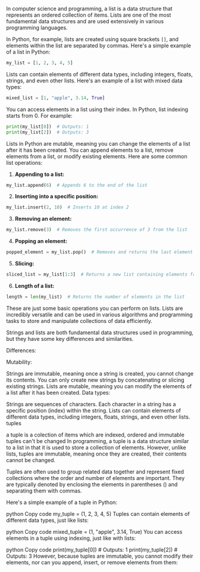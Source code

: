 In computer science and programming, a list is a data structure that represents an ordered collection of items. Lists are one of the most fundamental data structures and are used extensively in various programming languages. 

In Python, for example, lists are created using square brackets `[]`, and elements within the list are separated by commas. Here's a simple example of a list in Python:

```python
my_list = [1, 2, 3, 4, 5]
```

Lists can contain elements of different data types, including integers, floats, strings, and even other lists. Here's an example of a list with mixed data types:

```python
mixed_list = [1, "apple", 3.14, True]
```

You can access elements in a list using their index. In Python, list indexing starts from 0. For example:

```python
print(my_list[0])  # Outputs: 1
print(my_list[2])  # Outputs: 3
```

Lists in Python are mutable, meaning you can change the elements of a list after it has been created. You can append elements to a list, remove elements from a list, or modify existing elements. Here are some common list operations:

1. **Appending to a list:**
```python
my_list.append(6)  # Appends 6 to the end of the list
```

2. **Inserting into a specific position:**
```python
my_list.insert(2, 10)  # Inserts 10 at index 2
```

3. **Removing an element:**
```python
my_list.remove(3)  # Removes the first occurrence of 3 from the list
```

4. **Popping an element:**
```python
popped_element = my_list.pop()  # Removes and returns the last element of the list
```

5. **Slicing:**
```python
sliced_list = my_list[1:3]  # Returns a new list containing elements from index 1 to 2
```

6. **Length of a list:**
```python
length = len(my_list)  # Returns the number of elements in the list
```

These are just some basic operations you can perform on lists. Lists are incredibly versatile and can be used in various algorithms and programming tasks to store and manipulate collections of data efficiently.

Strings and lists are both fundamental data structures used in programming, but they have some key differences and similarities.

Differences:

Mutability:

Strings are immutable, meaning once a string is created, you cannot change its contents. You can only create new strings by concatenating or slicing existing strings.
Lists are mutable, meaning you can modify the elements of a list after it has been created.
Data types:

Strings are sequences of characters. Each character in a string has a specific position (index) within the string.
Lists can contain elements of different data types, including integers, floats, strings, and even other lists.
tuples


a tuple is a colection of items which are indexed, ordered and immutable
tuples can't be changed
In programming, a tuple is a data structure similar to a list in that it is used to store a collection of elements. However, unlike lists, tuples are immutable, meaning once they are created, their contents cannot be changed.

Tuples are often used to group related data together and represent fixed collections where the order and number of elements are important. They are typically denoted by enclosing the elements in parentheses () and separating them with commas.

Here's a simple example of a tuple in Python:

python
Copy code
my_tuple = (1, 2, 3, 4, 5)
Tuples can contain elements of different data types, just like lists:

python
Copy code
mixed_tuple = (1, "apple", 3.14, True)
You can access elements in a tuple using indexing, just like with lists:

python
Copy code
print(my_tuple[0])  # Outputs: 1
print(my_tuple[2])  # Outputs: 3
However, because tuples are immutable, you cannot modify their elements, nor can you append, insert, or remove elements from them:

